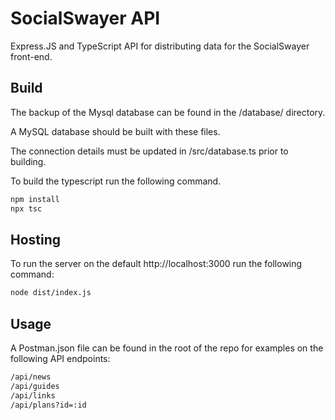 # SocialSwayer API

Express.JS and TypeScript API for distributing data for the SocialSwayer front-end.

## Build
The backup of the Mysql database can be found in the /database/ directory. 

A MySQL database should be built with these files. 

The connection details must be updated in /src/database.ts prior to building. 

To build the typescript run the following command.

```bash
npm install
npx tsc
```

## Hosting

To run the server on the default http://localhost:3000 run the following command:

```bash
node dist/index.js
```

## Usage

A Postman.json file can be found in the root of the repo for examples on the following API endpoints:

```bash
/api/news
/api/guides
/api/links
/api/plans?id=:id
```
